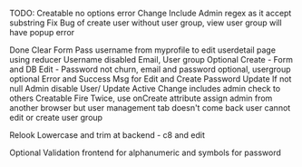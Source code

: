 TODO:
Creatable no options error
Change Include Admin regex as it accept substring
Fix Bug of create user without user group, view user group will have popup error

Done
Clear Form
Pass username from myprofile to edit userdetail page using reducer
Username disabled
Email, User group Optional Create - Form and DB
Edit - Password not churn, email and password optional, usergroup optional
Error and Success Msg for Edit and Create
Password Update If not null
Admin disable User/ Update Active
Change includes admin check to others
Creatable Fire Twice, use onCreate attribute
assign admin from another browser but user management tab doesn't come back
user cannot edit or create user group

Relook
Lowercase and trim at backend - c8 and edit

Optional
Validation frontend for alphanumeric and symbols for password
